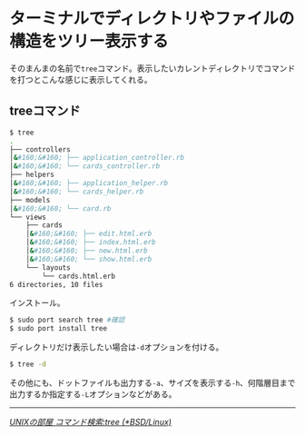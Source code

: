 # <span>ターミナルでディレクトリやファイルの構造を</span><span>ツリー表示する</span>

そのまんまの名前で`tree`コマンド。表示したいカレントディレクトリでコマンドを打つとこんな感じに表示してくれる。

<!-- READMORE -->


## treeコマンド

~~~ sh
$ tree
.
├── controllers
│&#160;&#160; ├── application_controller.rb
│&#160;&#160; └── cards_controller.rb
├── helpers
│&#160;&#160; ├── application_helper.rb
│&#160;&#160; └── cards_helper.rb
├── models
│&#160;&#160; └── card.rb
└── views
    ├── cards
    │&#160;&#160; ├── edit.html.erb
    │&#160;&#160; ├── index.html.erb
    │&#160;&#160; ├── new.html.erb
    │&#160;&#160; └── show.html.erb
    └── layouts
        └── cards.html.erb
6 directories, 10 files
~~~

インストール。

~~~ sh
$ sudo port search tree #確認
$ sudo port install tree
~~~

ディレクトリだけ表示したい場合は`-d`オプションを付ける。

~~~ sh
$ tree -d
~~~

その他にも、ドットファイルも出力する`-a`、サイズを表示する`-h`、何階層目まで出力するか指定する`-L`オプションなどがある。

---

<cite>[UNIXの部屋 コマンド検索:tree (*BSD/Linux)](http://x68000.q-e-d.net/~68user/unix/pickup?tree)</cite>
